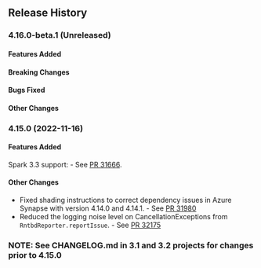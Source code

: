 ## Release History

### 4.16.0-beta.1 (Unreleased)

#### Features Added

#### Breaking Changes

#### Bugs Fixed

#### Other Changes

### 4.15.0 (2022-11-16)


#### Features Added
Spark 3.3 support: - See [PR 31666](https://github.com/Azure/azure-sdk-for-java/pull/31666).
#### Other Changes
* Fixed shading instructions to correct dependency issues in Azure Synapse with version 4.14.0 and 4.14.1. - See [PR 31980](https://github.com/Azure/azure-sdk-for-java/pull/31980)
* Reduced the logging noise level on CancellationExceptions from `RntbdReporter.reportIssue`. - See [PR 32175](https://github.com/Azure/azure-sdk-for-java/pull/32175)

### NOTE: See CHANGELOG.md in 3.1 and 3.2 projects for changes prior to 4.15.0
